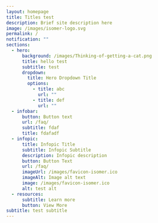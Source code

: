 ```yaml
---
layout: homepage
title: Titles test
description: Brief site description here
image: /images/isomer-logo.svg
permalink: /
notification: ""
sections:
  - hero:
      background: /images/Thinking-of-getting-a-cat.png
      title: hello test
      subtitle: test
      dropdown:
        title: Hero Dropdown Title
        options:
          - title: abc
            url: ""
          - title: def
            url: ""
  - infobar:
      button: Button text
      url: /faq/
      subtitle: fdaf
      title: fdafadf
  - infopic:
      title: Infopic Title
      subtitle: Infopic Subtitle
      description: Infopic description
      button: Button Text
      url: /faq/
      imageUrl: /images/favicon-isomer.ico
      imageAlt: Image alt text
      image: /images/favicon-isomer.ico
      alt: test alt
  - resources:
      subtitle: Learn more
      button: View More
subtitle: test subtitle
---
```

